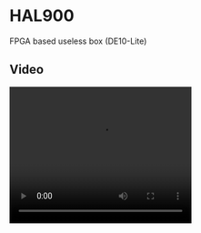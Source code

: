 # HAL900
 FPGA based useless box (DE10-Lite)
 
## Video
<video width="320" height="240" controls>
  <source src=".github/images/FPGAbox.mp4" type="video/mp4">
  Your browser does not support the video tag.
</video>
